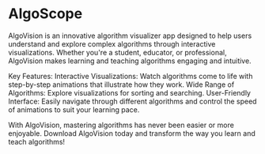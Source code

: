 # AlgoScope
AlgoVision is an innovative algorithm visualizer app designed to help users understand and explore complex algorithms through interactive visualizations. Whether you're a student, educator, or professional, AlgoVision makes learning and teaching algorithms engaging and intuitive.

Key Features:
Interactive Visualizations: Watch algorithms come to life with step-by-step animations that illustrate how they work.
Wide Range of Algorithms: Explore visualizations for sorting and searching.
User-Friendly Interface: Easily navigate through different algorithms and control the speed of animations to suit your learning pace.

With AlgoVision, mastering algorithms has never been easier or more enjoyable. Download AlgoVision today and transform the way you learn and teach algorithms!
